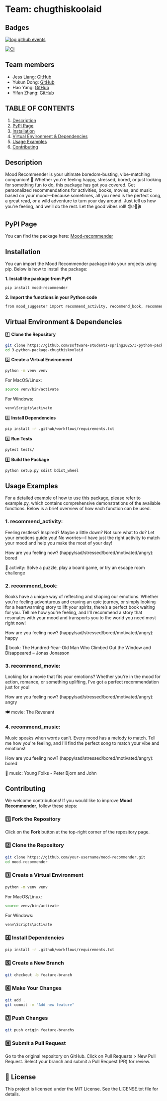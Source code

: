 # Team: chugthiskoolaid

## Badges
[![log github events](https://github.com/software-students-spring2025/3-python-package-chugthiskoolaid/actions/workflows/event-logger.yml/badge.svg)](https://github.com/software-students-spring2025/3-python-package-chugthiskoolaid/actions/workflows/event-logger.yml)

[![CI](https://github.com/software-students-spring2025/3-python-package-chugthiskoolaid/actions/workflows/python-package.yml/badge.svg)](https://github.com/software-students-spring2025/3-python-package-chugthiskoolaid/actions/workflows/python-package.yml)

## Team members

- Jess Liang: [GitHub](https://github.com/jess-liang322)  
- Yukun Dong: [GitHub](https://github.com/abccdyk)  
- Hao Yang: [GitHub](https://github.com/Hao-Yang-Hao)  
- Yifan Zhang: [GitHub](https://github.com/YifanZZZZZZ)
  
## TABLE OF CONTENTS
1. [Description](#description)
2. [PyPI Page](#pypi-page)
3. [Installation](#installation)
4. [Virtual Environment & Dependencies](#virtual-environment--dependencies)
5. [Usage Examples](#usage-examples)
6. [Contributing](#contributing)

## Description
Mood Recommender is your ultimate boredom-busting, vibe-matching companion! 🎉
Whether you're feeling happy, stressed, bored, or just looking for something fun to do, this package has got you covered. 
Get personalized recommendations for activities, books, movies, and music based on your mood—because sometimes, all you need is the perfect song, a great read, or a wild adventure to turn your day around. 
Just tell us how you’re feeling, and we’ll do the rest. 
Let the good vibes roll! 😎🎶📖🎬

## PyPI Page
You can find the package here: [Mood-recommender](https://pypi.org/project/mood-recommender/)

## Installation

You can import the Mood Recommender package into your projects using pip. 
Below is how to install the package:

**1. Install the package from PyPI**
``` bash
pip install mood-recommender
```

**2. Import the functions in your Python code**
``` bash
from mood_suggester import recommend_activity, recommend_book, recommend_movie, recommend_music
```
## Virtual Environment & Dependencies

1️⃣ **Clone the Repository**
``` bash
git clone https://github.com/software-students-spring2025/3-python-package-chugthiskoolaid.git
cd 3-python-package-chugthiskoolaid
```

2️⃣ **Create a Virtual Environment**
``` bash
python -m venv venv
```
For MacOS/Linux:
```bash
source venv/bin/activate
```
For Windows:
```bash
venv\Scripts\activate
```

3️⃣ **Install Dependencies**
```bash
pip install -r .github/workflows/requirements.txt
```

4️⃣ **Run Tests**
```bash
pytest tests/
```

5️⃣ **Build the Package**
```bash
python setup.py sdist bdist_wheel
```

## Usage Examples
For a detailed example of how to use this package, please refer to example.py, which contains comprehensive demonstrations of the available functions. Below is a brief overview of how each function can be used.

### 1. recommend_activity:

Feeling restless?  Inspired?  Maybe a little down?  Not sure what to do? Let your emotions guide you! No worries—I have just the right activity to match your mood and help you make the most of your day!

How are you feeling now? (happy/sad/stressed/bored/motivated/angry): bored

🎉 activity: Solve a puzzle, play a board game, or try an escape room challenge

### 2. recommend_book:

Books have a unique way of reflecting and shaping our emotions.  Whether you're feeling adventurous and craving an epic journey, or simply looking for a heartwarming story to lift your spirits, there’s a perfect book waiting for you.  Tell me how you're feeling, and I'll recommend a story that resonates with your mood and transports you to the world you need most right now!

How are you feeling now? (happy/sad/stressed/bored/motivated/angry): happy

📖 book: The Hundred-Year-Old Man Who Climbed Out the Window and Disappeared – Jonas Jonasson

### 3. recommend_movie:

Looking for a movie that fits your emotions? Whether you're in the mood for action, romance, or something uplifting, I’ve got a perfect recommendation just for you!

How are you feeling now? (happy/sad/stressed/bored/motivated/angry): angry

🍽 movie: The Revenant

### 4. recommend_music:

Music speaks when words can’t. Every mood has a melody to match. Tell me how you're feeling, and I'll find the perfect song to match your vibe and emotions!

How are you feeling now? (happy/sad/stressed/bored/motivated/angry): bored

🎵 music: Young Folks - Peter Bjorn and John

## Contributing  

We welcome contributions! If you would like to improve **Mood Recommender**, follow these steps:  

### 1️⃣ Fork the Repository  
Click on the **Fork** button at the top-right corner of the repository page.  

### 2️⃣ Clone the Repository  
```bash
git clone https://github.com/your-username/mood-recommender.git
cd mood-recommender
```

### 3️⃣ Create a Virtual Environment
```bash
python -m venv venv
```
For MacOS/Linux:
```bash
source venv/bin/activate
```
For Windows:
```bash
venv\Scripts\activate
```

### 4️⃣ Install Dependencies
```bash
pip install -r .github/workflows/requirements.txt
```

### 5️⃣ Create a New Branch
```bash
git checkout -b feature-branch
```

### 6️⃣ Make Your Changes
```bash
git add .
git commit -m "Add new feature"
```
### 7️⃣ Push Changes
```bash
git push origin feature-branchs
```

### 8️⃣ Submit a Pull Request
Go to the original repository on GitHub.
Click on Pull Requests > New Pull Request.
Select your branch and submit a Pull Request (PR) for review.

## 📜 License
This project is licensed under the MIT License. See the LICENSE.txt file for details.

